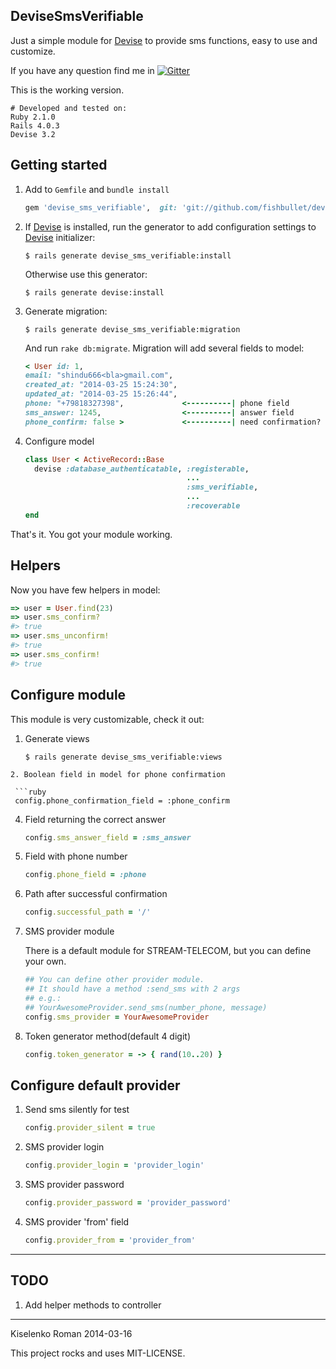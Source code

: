 ## DeviseSmsVerifiable ##

Just a simple module for [Devise](https://github.com/plataformatec/devise) to provide sms functions, easy to use and customize.

If you have any question find me in [![Gitter](https://badges.gitter.im/Join%20Chat.svg)](https://gitter.im/fishbullet/devise_sms_verifiable?utm_source=badge&utm_medium=badge&utm_campaign=pr-badge&utm_content=badge)

This is the working version.
```rbcon
# Developed and tested on:
Ruby 2.1.0
Rails 4.0.3
Devise 3.2
```
## Getting started
1. Add to `Gemfile` and `bundle install`

   ```ruby
   gem 'devise_sms_verifiable',  git: 'git://github.com/fishbullet/devise_sms_verifiable.git'
   ```
2. If [Devise](https://github.com/plataformatec/devise) is installed,
run the generator to add configuration settings
to [Devise](https://github.com/plataformatec/devise) initializer:

   ```irb
   $ rails generate devise_sms_verifiable:install
   ```
   Otherwise use this generator:
   ```irb
   $ rails generate devise:install
   ```
3. Generate migration:

   ```irb
   $ rails generate devise_sms_verifiable:migration
   ```
   And run  `rake db:migrate`. Migration will add several fields to model:
   ```ruby
   < User id: 1,
   email: "shindu666<bla>gmail.com",
   created_at: "2014-03-25 15:24:30",
   updated_at: "2014-03-25 15:26:44",
   phone: "+79818327398",             <----------| phone field
   sms_answer: 1245,                  <----------| answer field
   phone_confirm: false >             <----------| need confirmation?
   ```
4. Configure model

   ```ruby
   class User < ActiveRecord::Base
     devise :database_authenticatable, :registerable,
                                       ...
                                       :sms_verifiable,
                                       ...
                                       :recoverable
   end
   ```

That's it. You got your module working.

## Helpers
Now you have few helpers in model:

```ruby
=> user = User.find(23)
=> user.sms_confirm?
#> true
=> user.sms_unconfirm!
#> true
=> user.sms_confirm!
#> true
```

## Configure module
This module is very customizable, check it out:

1. Generate views

   ```irb
   $ rails generate devise_sms_verifiable:views
  ```
2. Boolean field in model for phone confirmation

   ```ruby
   config.phone_confirmation_field = :phone_confirm
   ```
4. Field returning the correct answer

   ```ruby
   config.sms_answer_field = :sms_answer
   ```
5. Field with phone number

   ```ruby
   config.phone_field = :phone
   ```
6. Path after successful confirmation

   ```ruby
   config.successful_path = '/'
   ```
7. SMS provider module

   There is a default module for STREAM-TELECOM, but you can define your own.<br>

   ```ruby
   ## You can define other provider module.
   ## It should have a method :send_sms with 2 args
   ## e.g.:
   ## YourAwesomeProvider.send_sms(number_phone, message)
   config.sms_provider = YourAwesomeProvider
   ```
8. Token generator method(default 4 digit)

   ```ruby
   config.token_generator = -> { rand(10..20) }
   ```

## Configure default provider
1. Send sms silently for test

   ```ruby
   config.provider_silent = true
   ```
2. SMS provider login

   ```ruby
   config.provider_login = 'provider_login'
   ```
3. SMS provider password

   ```ruby
   config.provider_password = 'provider_password'
   ```
4. SMS provider 'from' field

   ```ruby
   config.provider_from = 'provider_from'
   ```

* * *

## TODO
1. Add helper methods to controller

* * *

Kiselenko Roman 2014-03-16

This project rocks and uses MIT-LICENSE.
